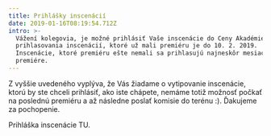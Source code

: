 ```yaml
---
title: Prihlášky inscenácií
date: 2019-01-16T08:19:54.712Z
intro: >-
  Vážení kolegovia, je možné prihlásiť Vaše inscenácie do Ceny Akadémie. Termín
  prihlasovania inscenácií, ktoré už mali premiéru je do 10. 2. 2019.
  Inscenácie, ktoré premiéru ešte nemali sa prihlasujú najneskôr mesiac po
  premiére.
---
```

Z vyššie uvedeného vyplýva, že Vás žiadame o vytipovanie inscenácie, ktorú by ste chceli prihlásiť, ako iste chápete, nemáme totiž možnosť počkať na poslednú premiéru a až následne poslať komisie do terénu :). Ďakujeme za pochopenie.

Prihláška inscenácie TU.

